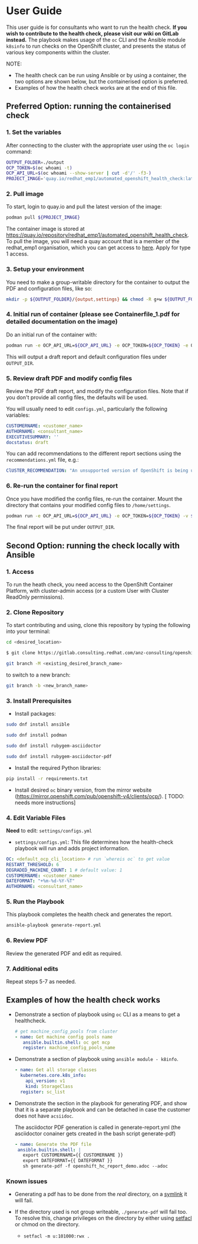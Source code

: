 # User Guide

This user guide is for consultants who want to run the health check. 
**If you wish to contribute to the health check, please visit our wiki on GitLab instead.**
The playbook makes usage of the `oc` CLI and the Ansible module `k8sinfo` to run checks on the OpenShift cluster, and presents the status of various key components within the cluster.

NOTE:

- The health check can be run using Ansible or by using a container, the two options are shown below, but the containerised option is preferred.
- Examples of how the health check works are at the end of this file.

## Preferred Option: running the containerised check

### 1. Set the variables

After connecting to the cluster with the appropriate user using the `oc login` command:

```bash
OUTPUT_FOLDER=./output
OCP_TOKEN=$(oc whoami -t)
OCP_API_URL=$(oc whoami --show-server | cut -d'/' -f3-)
PROJECT_IMAGE='quay.io/redhat_emp1/automated_openshift_health_check:latest'
```

### 2. Pull image

To start, login to quay.io and pull the latest version of the image:

```bash
podman pull ${PROJECT_IMAGE}
```
The container image is stored at https://quay.io/repository/redhat_emp1/automated_openshift_health_check. To pull the image, you will need a quay account that is a member of the redhat_emp1 organisation, which you can get access to [here](https://redhat.service-now.com/help?id=sc_cat_item&sys_id=3387e3da1b1138142d12c880604bcb65).
Apply for type 1 access.

### 3. Setup your environment

You need to make a group-writable directory for the container to output the PDF and configuration files, like so:

```bash
mkdir -p ${OUTPUT_FOLDER}/{output,settings} && chmod -R g+w ${OUTPUT_FOLDER}
```

### 4. Initial run of container (please see Containerfile_1.pdf for detailed documentation on the image)

Do an initial run of the container with:

```bash
podman run -e OCP_API_URL=${OCP_API_URL} -e OCP_TOKEN=${OCP_TOKEN} -e OUTPUT_VARS="true" -v ${OUTPUT_FOLDER}/output:/home/output:Z -v ${OUTPUT_FOLDER}/settings:/home/settings:Z ${PROJECT_IMAGE}
```

This will output a draft report and default configuration files under `OUTPUT_DIR`.

### 5. Review draft PDF and modify config files

Review the PDF draft report, and modify the configuration files. Note that if you don't provide all config files, the defaults will be used.

You will usually need to edit `configs.yml`, particularly the following variables:

````yaml
CUSTOMERNAME: <customer_name>
AUTHORNAME: <consultant_name>
EXECUTIVESUMMARY: ''
docstatus: draft
````

You can add recommendations to the different report sections using the `recommendations.yml` file, e.g.:

````yaml
ClUSTER_RECOMMENDATION: "An unsupported version of OpenShift is being used..."
````

### 6. Re-run the container for final report

Once you have modified the config files, re-run the container. Mount the directory that contains your modified config files to `/home/settings`.

```bash
podman run -e OCP_API_URL=${OCP_API_URL} -e OCP_TOKEN=${OCP_TOKEN} -v ${OUTPUT_FOLDER}/output:/home/output:Z -v ${OUTPUT_FOLDER}/settings:/home/settings:Z ${PROJECT_IMAGE}
```

The final report will be put under `OUTPUT_DIR`.

## Second Option: running the check locally with Ansible

### 1. Access

To run the heath check, you need access to the OpenShift Container Platform, with cluster-admin access (or a custom User with Cluster ReadOnly permissions).

### 2. Clone Repository

To start contributing and using, clone this repository by typing the following into your terminal:

```bash
cd <desired_location>

$ git clone https://gitlab.consulting.redhat.com/anz-consulting/openshift/automated_openshift_health_check.git

git branch -M <existing_desired_branch_name>
```

to switch to a new branch:

```bash
git branch -b <new_branch_name>
```

### 3. Install Prerequisites

- Install packages:

```bash
sudo dnf install ansible

sudo dnf install podman

sudo dnf install rubygem-asciidoctor

sudo dnf install rubygem-asciidoctor-pdf
````

- Install the required Python libraries:

```bash
pip install -r requirements.txt
```

- Install desired `oc` binary version, from the mirror website (<https://mirror.openshift.com/pub/openshift-v4/clients/ocp/>). [ TODO: needs more instructions]

### 4. Edit Variable Files

**Need** to edit: `settings/configs.yml`

- `settings/configs.yml`: This file determines how the health-check playbook will run and adds project information.

```yaml
OC: <default_ocp_cli_location> # run `whereis oc` to get value
RESTART_THRESHOLD: 6
DEGRADED_MACHINE_COUNT: 1 # default value: 1
CUSTOMERNAME: <customer_name>
DATEFORMAT: "+%m-%d-%Y-%T"
AUTHORNAME: <consultant_name>
```

### 5. Run the Playbook

This playbook completes the health check and generates the report.

```bash
ansible-playbook generate-report.yml
```

### 6. Review PDF

Review the generated PDF and edit as required.

### 7. Additional edits

Repeat steps 5-7 as needed.

## Examples of how the health check works

- Demonstrate a section of playbook using `oc` CLI as a means to get a healthcheck.

    ```yaml
    # get machine_config_pools from cluster
    - name: Get machine config pools name
       ansible.builtin.shell: oc get mcp
       register: machine_config_pools_name
    ```

- Demonstrate a section of playbook using `ansible module - k8info`.

    ```yaml
    - name: Get all storage classes
      kubernetes.core.k8s_info:
        api_version: v1
        kind: StorageClass
      register: sc_list
    ```

- Demonstrate the section in the playbook for generating PDF, and show that it is a separate playbook and can be detached in case the customer does not have `acsiidoc`.

  The asciidoctor PDF generation is called in generate-report.yml (the asciidoctor conainer gets created in the bash script generate-pdf)

     ```yaml
    - name: Generate the PDF file
      ansible.builtin.shell: |
        export CUSTOMERNAME={{ CUSTOMERNAME }}
        export DATEFORMAT={{ DATEFORMAT }}
        sh generate-pdf -f openshift_hc_report_demo.adoc --adoc
    ```

### Known issues

- Generating a pdf has to be done from the *real* directory, on a [symlink](https://gitlab.consulting.redhat.com/customer-success/consulting-engagement-reports/cer-template/-/issues/132) it will fail.

- If the directory used is not group writeable, `./generate-pdf` will fail too. To resolve this, change privileges on the directory by either using [setfacl](https://gitlab.consulting.redhat.com/customer-success/consulting-engagement-reports/-/issues/129#note_105410) or chmod on the directory.
  - `setfacl -m u:101000:rwx .`
